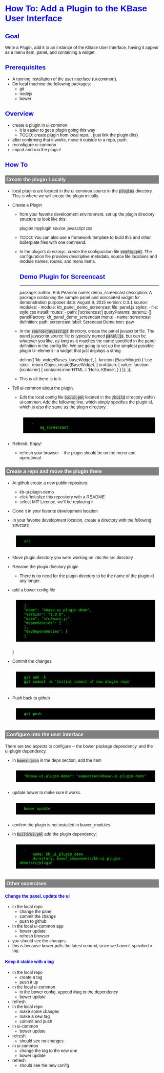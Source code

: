 # How To: Add a Plugin to the KBase User Interface

## Goal

Write a Plugin, add it to an instance of the KBase User Interface, having it appear as a menu item, panel, and containing a widget.

## Prerequisites

- A running installation of the user interface (ui-common).
- On local machine the following packages:
    - git
    - nodejs
    - bower

## Overview

- create a plugin in ui-common
    - it is easier to get a plugin going this way
    - TODO: create plugin from local repo... (just link the plugin dirs)
- after confirming that it works, move it outside to a repo, push.
- reconfigure ui-common
- import and run the plugin!

## How To

### Create the plugin Locally

- local plugins are located in the ui-common source in the ```plugins``` directory. This is where we will create the plugin initially.
- Create a Plugin
    - from your favorite development environment, set up the plugin directory structure to look like this:

        plugins
            myplugin
                source
                    javascript
                    css

    - TODO: You can also use a framework template to build this and other boilerplate files with one command.

    - In the plugin's directoryc, create the configuration file ```config.yml```. The configuration file provides descriptive metadata, source file locations and module names, routes, and menu items.

        ## Demo Plugin for Screencast
        ---
        package:
            author: Erik Pearson
            name: demo_screencast
            description: A package containing the sample panel and associated widget for demonstration purposes
            date: August 9, 2015
            version: 0.0.1
        source:
            modules:
                -
                    module: kb_panel_demo_screencast
                    file: panel.js
            styles:
                -
                    file: style.css
        install:
            routes:
                -
                    path: ['screencast']
                    queryParams: 
                        param1: {}
                    panelFactory: kb_panel_demo_screencast
            menu:
                -
                    name: screencast
                    definition:
                        path: screencast
                        label: Screecast Demo
                        icon: paw

    - In the ```source/javascript``` directory, create the panel javascript file. The panel javascript source file is typically named ```panel.js```, but can be whatever you like, as long as it matches the name specified in the panel definition in the config file. We are going to set up the simplest possible plugin UI element - a widget that just displays a string.

        define([
            'kb_widgetBases_baseWidget',
        ], function (BaseWidget) {
            'use strict';
            return Object.create(BaseWidget, {
                onAttach: {
                    value: function (container) {
                        container.innerHTML = 'Hello, KBase';
                    }
                }
            });
        });

    - This is all there is to it.

- Tell ui-common about the plugin.
    - Edit the local config file ```build.yml``` located in the ```/build``` directory within ui-common. Add the following line, which simply specifies the plugin id, which is also the same as the plugin directory:
    
            -
                eg_screencast

- Refresh, Enjoy!
    - refresh your browser -- the plugin should be on the menu and operational.

### Create a repo and move the plugin there

-  At github create a new public repository. 
    - kb-ui-plugin-demo
    - click 'initialize this repository with a README'
    - select MIT License, we'll be replacing it

- Clone it in your favorite development location

- In your favorite development location, create a directory with the following structure

        src

- Move plugin directory you were working on into the src directory

- Rename the plugin directory plugin
    - There is no need for the plugin directory to be the name of the plugin id any longer.

- add a bower config file

        {
        "name": "kbase-ui-plugin-demo",
        "version": "1.0.0",
        "main": "src/main.js",
        "dependencies": {
        },
        "devDependencies": {
        }
    }

- Commit the changes 

        git add -A
        git commit -m 'Initial commit of new plugin repo'

- Push back to github

        git push

### Configure into the user interface

There are two aspects to configure -- the bower package dependency, and the ui-plugin dependency.

- in ```bower.json``` in the deps section, add the item
        
        "kbase-ui-plugin-demo": "eapearson/kbase-ui-plugin-demo"

- update bower to make sure it works.

        bower update

- confirm the plugin is not installed in bower_modules

- in ```build/ui.yml``` add the plugin dependency:  

        -
            name: kb_ui_plugin_demo
            directory: bower_components/kb-ui-plugin-demo/src/plugin



### Other excercises


#### Change the panel, update the ui

- in the local repo
    - change the panel
    - commit the change
    - push to github
- in the local ui-common app
    - bower update
    - refresh browser
- you should see the changes.
- this is because bower pulls the latest commit, since we haven't specified a tag.

#### Keep it stable with a tag
- in the local repo
    - create a tag
    - push it up
- in the local ui-common
    - in the bower config, append #tag to the dependency
    - bower update
- refresh
- in the local repo
    - make some changes
    - make a new tag
    - commit and push
- in ui-common
    - bower update
- refresh
    - should see no changes
- in ui-common
    - change the tag to the new one
    - bower update
- refresh
    - should see the new conifg

<style type="text/css">
    body {
        font-family: sans-serif;
    }
    h1, h2, h3, h4, h5, h6 {
        xcolor: #FFF;
        color: blue;
    }
    h3 {
        padding: 4px;
        background-color: gray;
        color: #FFF;
    }
     code {
        xmargin: 1em;
        xdisplay: block;
        xpadding: 1em;
        xcolor: lime;
        background-color: #CCC;
    }
    pre > code {
        margin: 1em;
        display: block;
        padding: 1em;
        color: lime;
        background-color: black;
    }
</style>
